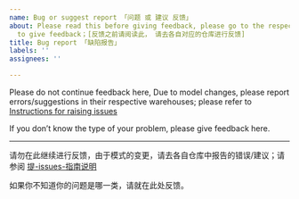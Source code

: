 ```yaml
---
name: Bug or suggest report 「问题 或 建议 反馈」
about: Please read this before giving feedback, please go to the respective warehouse
  to give feedback；[反馈之前请阅读此， 请去各自对应的仓库进行反馈]
title: Bug report 「缺陷报告」
labels: ''
assignees: ''

---
```


Please do not continue feedback here, Due to model changes, please report errors/suggestions in their respective warehouses; please refer to [Instructions for raising issues](https://github.com/linuxdeepin/developer-center/wiki/Instructions-for-raising-issues)

If you don’t know the type of your problem, please give feedback here.

---

请勿在此继续进行反馈，由于模式的变更，请去各自仓库中报告的错误/建议；请参阅  [提-issues-指南说明](https://github.com/linuxdeepin/developer-center/wiki/%E6%8F%90-issues-%E6%8C%87%E5%8D%97%E8%AF%B4%E6%98%8E)

如果你不知道你的问题是哪一类，请就在此处反馈。

